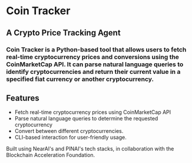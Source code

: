 # Coin Tracker
## A Crypto Price Tracking Agent

### Coin Tracker is a Python-based tool that allows users to fetch real-time cryptocurrency prices and conversions using the CoinMarketCap API. It can parse natural language queries to identify cryptocurrencies and return their current value in a specified fiat currency or another cryptocurrency.

## Features
- Fetch real-time cryptocurrency prices using CoinMarketCap API
- Parse natural language queries to determine the requested cryptocurrency
- Convert between different cryptocurrencies.
- CLI-based interaction for user-friendly usage.

 Built using NearAI's and PINAI's tech stacks, in collaboration with the Blockchain Acceleration Foundation.
